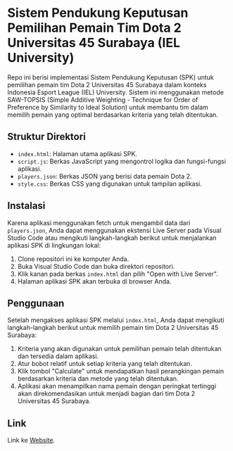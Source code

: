 # Sistem Pendukung Keputusan Pemilihan Pemain Tim Dota 2 Universitas 45 Surabaya (IEL University)

Repo ini berisi implementasi Sistem Pendukung Keputusan (SPK) untuk pemilihan pemain tim Dota 2 Universitas 45 Surabaya dalam konteks Indonesia Esport League (IEL) University. Sistem ini menggunakan metode SAW-TOPSIS (Simple Additive Weighting - Technique for Order of Preference by Similarity to Ideal Solution) untuk membantu tim dalam memilih pemain yang optimal berdasarkan kriteria yang telah ditentukan.

## Struktur Direktori

- `index.html`: Halaman utama aplikasi SPK.
- `script.js`: Berkas JavaScript yang mengontrol logika dan fungsi-fungsi aplikasi.
- `players.json`: Berkas JSON yang berisi data pemain Dota 2.
- `style.css`: Berkas CSS yang digunakan untuk tampilan aplikasi.

## Instalasi

Karena aplikasi menggunakan fetch untuk mengambil data dari `players.json`, Anda dapat menggunakan ekstensi Live Server pada Visual Studio Code atau mengikuti langkah-langkah berikut untuk menjalankan aplikasi SPK di lingkungan lokal:

1. Clone repositori ini ke komputer Anda.
2. Buka Visual Studio Code dan buka direktori repositori.
3. Klik kanan pada berkas `index.html` dan pilih "Open with Live Server".
4. Halaman aplikasi SPK akan terbuka di browser Anda.

## Penggunaan

Setelah mengakses aplikasi SPK melalui `index.html`, Anda dapat mengikuti langkah-langkah berikut untuk memilih pemain tim Dota 2 Universitas 45 Surabaya:

1. Kriteria yang akan digunakan untuk pemilihan pemain telah ditentukan dan tersedia dalam aplikasi.
2. Atur bobot relatif untuk setiap kriteria yang telah ditentukan.
3. Klik tombol "Calculate" untuk mendapatkan hasil perangkingan pemain berdasarkan kriteria dan metode yang telah ditentukan.
4. Aplikasi akan menampilkan nama pemain dengan peringkat tertinggi akan direkomendasikan untuk menjadi bagian dari tim Dota 2 Universitas 45 Surabaya.
   
## Link
Link ke [Website](https://spk-roster-dota.vercel.app/). 
